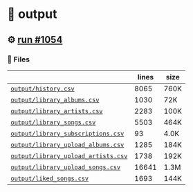 # 📝  output 

## ⚙️ [run #1054](https://github.com/jwenerd/ytm-dl/actions/runs/8854476747)

### 📁 Files

|                                                                         |lines|size|
|-------------------------------------------------------------------------|-----|----|
|[`output/history.csv` ](output/history.csv)                              |8065 |760K|
|[`output/library_albums.csv` ](output/library_albums.csv)                |1030 |72K |
|[`output/library_artists.csv` ](output/library_artists.csv)              |2283 |100K|
|[`output/library_songs.csv` ](output/library_songs.csv)                  |5503 |464K|
|[`output/library_subscriptions.csv` ](output/library_subscriptions.csv)  |93   |4.0K|
|[`output/library_upload_albums.csv` ](output/library_upload_albums.csv)  |1285 |184K|
|[`output/library_upload_artists.csv` ](output/library_upload_artists.csv)|1738 |192K|
|[`output/library_upload_songs.csv` ](output/library_upload_songs.csv)    |16641|1.3M|
|[`output/liked_songs.csv` ](output/liked_songs.csv)                      |1693 |144K|
